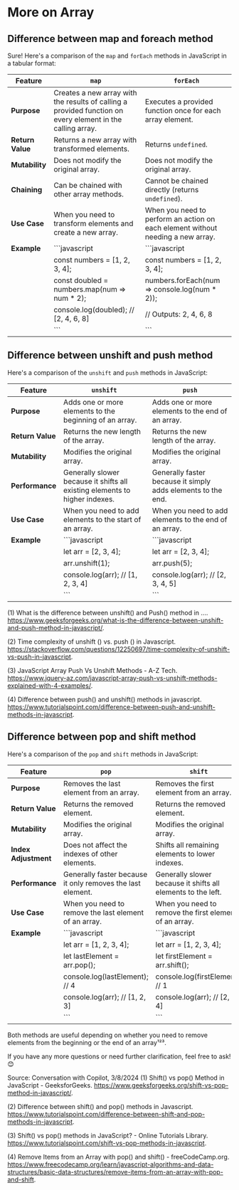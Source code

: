 # More on Array

## Difference between map and foreach method

Sure! Here's a comparison of the `map` and `forEach` methods in JavaScript in a tabular format:

| Feature          | `map`                                                                                                      | `forEach`                                                                       |
| ---------------- | ---------------------------------------------------------------------------------------------------------- | ------------------------------------------------------------------------------- |
| **Purpose**      | Creates a new array with the results of calling a provided function on every element in the calling array. | Executes a provided function once for each array element.                       |
| **Return Value** | Returns a new array with transformed elements.                                                             | Returns `undefined`.                                                            |
| **Mutability**   | Does not modify the original array.                                                                        | Does not modify the original array.                                             |
| **Chaining**     | Can be chained with other array methods.                                                                   | Cannot be chained directly (returns `undefined`).                               |
| **Use Case**     | When you need to transform elements and create a new array.                                                | When you need to perform an action on each element without needing a new array. |
| **Example**      | ```javascript                                                                                              | ```javascript                                                                   |
|                  | const numbers = [1, 2, 3, 4];                                                                              | const numbers = [1, 2, 3, 4];                                                   |
|                  | const doubled = numbers.map(num => num \* 2);                                                              | numbers.forEach(num => console.log(num \* 2));                                  |
|                  | console.log(doubled); // [2, 4, 6, 8]                                                                      | // Outputs: 2, 4, 6, 8                                                          |
|                  | ```                                                                                                        | ```                                                                             |


## Difference between unshift and push method 


Here's a comparison of the `unshift` and `push` methods in JavaScript:

| Feature            | `unshift`                                  | `push`                                     |
|--------------------|--------------------------------------------|--------------------------------------------|
| **Purpose**        | Adds one or more elements to the beginning of an array. | Adds one or more elements to the end of an array. |
| **Return Value**   | Returns the new length of the array.        | Returns the new length of the array.        |
| **Mutability**     | Modifies the original array.                | Modifies the original array.                |
| **Performance**    | Generally slower because it shifts all existing elements to higher indexes. | Generally faster because it simply adds elements to the end. |
| **Use Case**       | When you need to add elements to the start of an array. | When you need to add elements to the end of an array. |
| **Example**        | ```javascript                              | ```javascript                              |
|                    | let arr = [2, 3, 4];                       | let arr = [2, 3, 4];                       |
|                    | arr.unshift(1);                            | arr.push(5);                               |
|                    | console.log(arr); // [1, 2, 3, 4]          | console.log(arr); // [2, 3, 4, 5]          |
|                    | ```                                        | ```                                        |

(1) What is the difference between unshift() and Push() method in .... https://www.geeksforgeeks.org/what-is-the-difference-between-unshift-and-push-method-in-javascript/.

(2) Time complexity of unshift () vs. push () in Javascript. https://stackoverflow.com/questions/12250697/time-complexity-of-unshift-vs-push-in-javascript.

(3) JavaScript Array Push Vs Unshift Methods - A-Z Tech. https://www.jquery-az.com/javascript-array-push-vs-unshift-methods-explained-with-4-examples/.

(4) Difference between push() and unshift() methods in javascript. https://www.tutorialspoint.com/difference-between-push-and-unshift-methods-in-javascript.

## Difference between pop and shift method 

Here's a comparison of the `pop` and `shift` methods in JavaScript:

| Feature            | `pop`                                      | `shift`                                    |
|--------------------|--------------------------------------------|--------------------------------------------|
| **Purpose**        | Removes the last element from an array.    | Removes the first element from an array.   |
| **Return Value**   | Returns the removed element.               | Returns the removed element.               |
| **Mutability**     | Modifies the original array.               | Modifies the original array.               |
| **Index Adjustment**| Does not affect the indexes of other elements. | Shifts all remaining elements to lower indexes. |
| **Performance**    | Generally faster because it only removes the last element. | Generally slower because it shifts all elements to the left. |
| **Use Case**       | When you need to remove the last element of an array. | When you need to remove the first element of an array. |
| **Example**        | ```javascript                              | ```javascript                              |
|                    | let arr = [1, 2, 3, 4];                    | let arr = [1, 2, 3, 4];                    |
|                    | let lastElement = arr.pop();               | let firstElement = arr.shift();            |
|                    | console.log(lastElement); // 4             | console.log(firstElement); // 1            |
|                    | console.log(arr); // [1, 2, 3]             | console.log(arr); // [2, 3, 4]             |
|                    | ```                                        | ```                                        |

Both methods are useful depending on whether you need to remove elements from the beginning or the end of an array¹²³.

If you have any more questions or need further clarification, feel free to ask! 😊

Source: Conversation with Copilot, 3/8/2024
(1) Shift() vs pop() Method in JavaScript - GeeksforGeeks. https://www.geeksforgeeks.org/shift-vs-pop-method-in-javascript/.

(2) Difference between shift() and pop() methods in Javascript. https://www.tutorialspoint.com/difference-between-shift-and-pop-methods-in-javascript.

(3) Shift() vs pop() methods in JavaScript? - Online Tutorials Library. https://www.tutorialspoint.com/shift-vs-pop-methods-in-javascript.

(4) Remove Items from an Array with pop() and shift() - freeCodeCamp.org. https://www.freecodecamp.org/learn/javascript-algorithms-and-data-structures/basic-data-structures/remove-items-from-an-array-with-pop-and-shift.